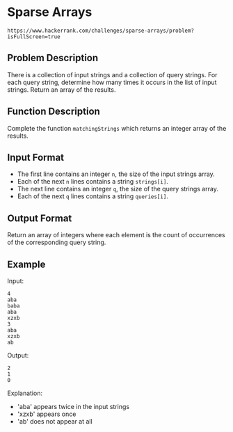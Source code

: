 # Sparse Arrays

`https://www.hackerrank.com/challenges/sparse-arrays/problem?isFullScreen=true`

## Problem Description

There is a collection of input strings and a collection of query strings. For each query string, determine how many times it occurs in the list of input strings. Return an array of the results.

## Function Description

Complete the function `matchingStrings` which returns an integer array of the results.

## Input Format

- The first line contains an integer `n`, the size of the input strings array.
- Each of the next `n` lines contains a string `strings[i]`.
- The next line contains an integer `q`, the size of the query strings array.
- Each of the next `q` lines contains a string `queries[i]`.

## Output Format

Return an array of integers where each element is the count of occurrences of the corresponding query string.

## Example

Input:
```
4
aba
baba
aba
xzxb
3
aba
xzxb
ab
```

Output:
```
2
1
0
```

Explanation:
- 'aba' appears twice in the input strings
- 'xzxb' appears once
- 'ab' does not appear at all
